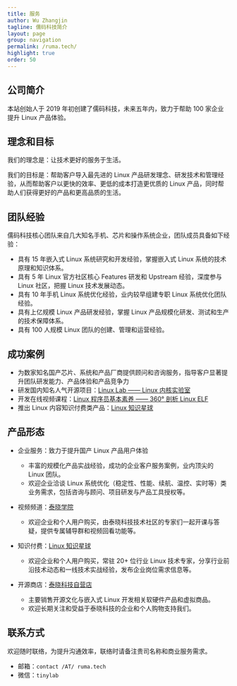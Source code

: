 ```yaml
---
title: 服务
author: Wu Zhangjin
tagline: 儒码科技简介
layout: page
group: navigation
permalink: /ruma.tech/
highlight: true
order: 50
---
```


## 公司简介

本站创始人于 2019 年初创建了儒码科技，未来五年内，致力于帮助 100 家企业提升 Linux 产品体验。

## 理念和目标

我们的理念是：让技术更好的服务于生活。

我们的目标是：帮助客户导入最先进的 Linux 产品研发理念、研发技术和管理经验，从而帮助客户以更快的效率、更低的成本打造更优质的 Linux 产品，同时帮助人们获得更好的产品和更高品质的生活。

## 团队经验

儒码科技核心团队来自几大知名手机、芯片和操作系统企业，团队成员具备如下经验：

* 具有 15 年嵌入式 Linux 系统研究和开发经验，掌握嵌入式 Linux 系统的技术原理和知识体系。
* 具有 5 年 Linux 官方社区核心 Features 研发和 Upstream 经验，深度参与 Linux 社区，把握 Linux 技术发展动态。
* 具有 10 年手机 Linux 系统优化经验，业内较早组建专职 Linux 系统优化团队经验。
* 具有上亿规模 Linux 产品研发经验，掌握 Linux 产品规模化研发、测试和生产的技术保障体系。
* 具有 100 人规模 Linux 团队的创建、管理和运营经验。

## 成功案例

* 为数家知名国产芯片、系统和产品厂商提供顾问和咨询服务，指导客户显著提升团队研发能力、产品体验和产品竞争力
* 研发国内知名人气开源项目：[Linux Lab —— Linux 内核实验室](https://www.oschina.net/p/linux-lab)
* 开发在线视频课程：[Linux 程序员基本素养 —— 360° 剖析 Linux ELF](https://www.cctalk.com/m/group/88089283)
* 推出 Linux 内容知识付费类产品：[Linux 知识星球](https://t.zsxq.com/uB2vJyF)

## 产品形态

* 企业服务：致力于提升国产 Linux 产品用户体验
    * 丰富的规模化产品实战经验，成功的企业客户服务案例，业内顶尖的 Linux 团队。
    * 欢迎企业洽谈 Linux 系统优化（稳定性、性能、续航、温控、实时等）类业务需求，包括咨询与顾问、项目研发与产品工具授权等。

* 视频频道：[泰晓学院](https://m.cctalk.com/inst/sh8qtdag)
    * 欢迎企业和个人用户购买，由泰晓科技技术社区的专家们一起开课与答疑，提供专属辅导群和视频回看功能等。

* 知识付费：[Linux 知识星球](https://t.zsxq.com/uB2vJyF)
    * 欢迎企业和个人用户购买，常驻 20+ 位行业 Linux 技术专家，分享行业前沿技术动态和一线技术实战经验，发布企业岗位需求信息等。

* 开源商店：[泰晓科技自营店](https://shop155917374.taobao.com/)
    * 主要销售开源文化与嵌入式 Linux 开发相关软硬件产品和虚拟商品。
    * 欢迎长期关注和受益于泰晓科技的企业和个人购物支持我们。

## 联系方式

欢迎随时联络，为提升沟通效率，联络时请备注贵司名称和商业服务需求。

* 邮箱：`contact /AT/ ruma.tech`
* 微信：`tinylab`
